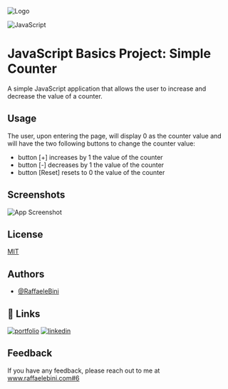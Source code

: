 
![Logo](https://www.raffaelebini.com/assets/img/LogoRBScuroPiccolo.png)





![JavaScript](https://img.shields.io/badge/javascript-blue?logo=javascript)



# JavaScript Basics Project: Simple Counter

A simple JavaScript application that allows the user to increase and decrease the value of a counter.


## Usage

The user, upon entering the page, will display 0 as the counter value and will have the two following buttons to change the counter value:

- button [+] increases by 1 the value of the counter
- button [-] decreases by 1 the value of the counter
- button [Reset] resets to 0 the value of the counter




## Screenshots

![App Screenshot](https://via.placeholder.com/468x300?text=App+Screenshot+Here)


## License

[MIT](https://choosealicense.com/licenses/mit/)


## Authors

- [@RaffaeleBini](https://www.github.com/RaffaeleBini)


## 🔗 Links
[![portfolio](https://img.shields.io/badge/my_homepage-000?style=for-the-badge&logo=ko-fi&logoColor=yellow)](https://www.raffaelebini.com/)
[![linkedin](https://img.shields.io/badge/linkedin-0A66C2?style=for-the-badge&logo=linkedin&logoColor=white)](https://https://www.linkedin.com/in/raffaelebini/)



## Feedback

If you have any feedback, please reach out to me at www.raffaelebini.com#6

